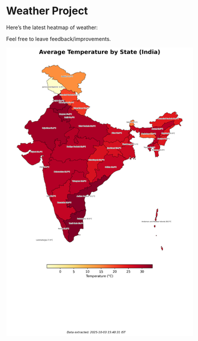 # Weather Project

Here’s the latest heatmap of weather:

Feel free to leave feedback/improvements.

![India Heatmap](docs/assets/india_heatmap.png?v=DFA11A)
